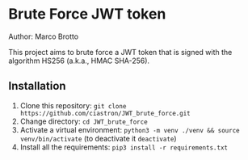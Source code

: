 # Brute Force JWT token
Author: Marco Brotto

This project aims to brute force a JWT token that is signed with the algorithm HS256 (a.k.a., HMAC SHA-256).

## Installation
1. Clone this repository: `git clone https://github.com/ciastron/JWT_brute_force.git`
2. Change directory: `cd JWT_brute_force`
3. Activate a virtual environment: `python3 -m venv ./venv && source venv/bin/activate` (to deactivate it `deactivate`)
4. Install all the requirements: `pip3 install -r requirements.txt`
